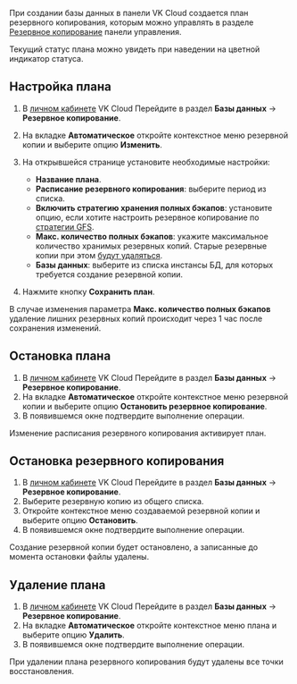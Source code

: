 При создании базы данных в панели VK Cloud создается план резервного копирования, которым можно управлять в разделе [Резервное копирование](https://mcs.mail.ru/app/services/databases/backups/) панели управления.

Текущий статус плана можно увидеть при наведении на цветной индикатор статуса.

## Настройка плана

1. В [личном кабинете](https://mcs.mail.ru/app) VK Cloud Перейдите в раздел **Базы данных** → **Резервное копирование**.
1. На вкладке **Автоматическое** откройте контекстное меню резервной копии и выберите опцию **Изменить**.
1. На открывшейся странице установите необходимые настройки:

    - **Название плана**.
    - **Расписание резервного копирования**: выберите период из списка.
    - **Включить стратегию хранения полных бэкапов**: установите опцию, если хотите настроить резервное копирование по [стратегии GFS](../../../retention-policy/gfs-backup/).
    - **Макс. количество полных бэкапов**: укажите максимальное количество хранимых резервных копий. Старые резервные копии при этом [будут удаляться](../../../retention-policy/forward-incremental/).
    - **Базы данных**: выберите из списка инстансы БД, для которых требуется создание резервной копии.

1. Нажмите кнопку **Сохранить план**.

<warn>

В случае изменения параметра **Макс. количество полных бэкапов** удаление лишних резервных копий происходит через 1 час после сохранения изменений.

</warn>

## Остановка плана

1. В [личном кабинете](https://mcs.mail.ru/app) VK Cloud Перейдите в раздел **Базы данных** → **Резервное копирование**.
1. На вкладке **Автоматическое** откройте контекстное меню резервной копии и выберите опцию **Остановить резервное копирование**.
1. В появившемся окне подтвердите выполнение операции.

<info>

Изменение расписания резервного копирования активирует план.

</info>

## Остановка резервного копирования

1. В [личном кабинете](https://mcs.mail.ru/app) VK Cloud Перейдите в раздел **Базы данных** → **Резервное копирование**.
1. Выберите резервную копию из общего списка.
1. Откройте контекстное меню создаваемой резервной копии и выберите опцию **Остановить**.
1. В появившемся окне подтвердите выполнение операции.

Создание резервной копии будет остановлено, а записанные до момента остановки файлы удалены.

## Удаление плана

1. В [личном кабинете](https://mcs.mail.ru/app) VK Cloud Перейдите в раздел **Базы данных** → **Резервное копирование**.
1. На вкладке **Автоматическое** откройте контекстное меню плана и выберите опцию **Удалить**.
1. В появившемся окне подтвердите выполнение операции.

<warn>

При удалении плана резервного копирования будут удалены все точки восстановления.

</warn>
